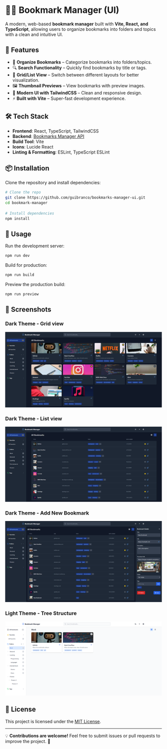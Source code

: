 # 📑🔖 Bookmark Manager (UI)

A modern, web-based **bookmark manager** built with **Vite, React, and TypeScript**, allowing users to organize bookmarks into folders and topics with a clean and intuitive UI.

## 🚀 Features
- 📂 **Organize Bookmarks** – Categorize bookmarks into folders/topics.
- 🔍 **Search Functionality** – Quickly find bookmarks by title or tags.
- 📌 **Grid/List View** – Switch between different layouts for better visualization.
- 🖼 **Thumbnail Previews** – View bookmarks with preview images.
- 🎨 **Modern UI with TailwindCSS** – Clean and responsive design.
- ⚡ **Built with Vite** – Super-fast development experience.

## 🛠 Tech Stack
- **Frontend**: React, TypeScript, TailwindCSS
- **Backend**: [Bookmarks Manager API](https://github.com/guibranco/bookmarks-manager-api)
- **Build Tool**: Vite
- **Icons**: Lucide React
- **Linting & Formatting**: ESLint, TypeScript ESLint

## 📦 Installation

Clone the repository and install dependencies:

```bash
# Clone the repo
git clone https://github.com/guibranco/bookmarks-manager-ui.git
cd bookmark-manager

# Install dependencies
npm install
```

## 🔧 Usage

Run the development server:

```bash
npm run dev
```

Build for production:

```bash
npm run build
```

Preview the production build:

```bash
npm run preview
```

## 📸 Screenshots

### Dark Theme - Grid view

![Preview Dark Theme - Grid](docs/preview-dark-grid.png)

### Dark Theme - List view

![Preview Dark Theme - List](docs/preview-dark-list.png)

### Dark Theme - Add New Bookmark

![Preview Dark Theme - Add New Bookmark](docs/preview-dark-add-new.png)

### Light Theme - Tree Structure

![Preview Light Theme - Tree Structure](docs/preview-light-tree-structure.png)

## 📜 License
This project is licensed under the [MIT License](LICENSE).

---

💡 **Contributions are welcome!** Feel free to submit issues or pull requests to improve the project. 🚀

